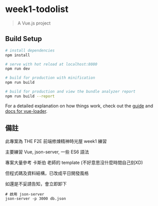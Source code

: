 # week1-todolist

> A Vue.js project

## Build Setup

``` bash
# install dependencies
npm install

# serve with hot reload at localhost:8080
npm run dev

# build for production with minification
npm run build

# build for production and view the bundle analyzer report
npm run build --report
```

For a detailed explanation on how things work, check out the [guide](http://vuejs-templates.github.io/webpack/) and [docs for vue-loader](http://vuejs.github.io/vue-loader).

## 備註

此專案為 THE F2E 前端修煉精神時光屋 week1 練習

主要練習 Vue, json-server, 一些 ES6 語法

專案大量參考 卡斯伯 老師的 template (不好意思沒什麼時間自己刻XD)

但程式碼及資料結構，已改成平日開發風格

如還是不妥請告知，會立即卸下

```
# 啟用 json-server
json-server -p 3000 db.json
```